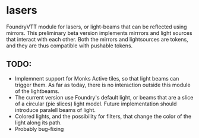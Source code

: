 # lasers
FoundryVTT module for lasers, or light-beams that can be reflected using mirrors. This preliminary beta version implements mirrrors and light sources that interact with each other.
Both the mirrors and lightsources are tokens, and they are thus compatible with pushable tokens.

## TODO:
 * Implemnent support for Monks Active tiles, so that light beams can trigger them. As far as today, there is no interaction outside this module of the lightbeams. 
 * The current version use Foundry's default light, or beams that are a slice of a circular (pie slices) light model. Future implementation should introduce paralell beams of light.
 * Colored lights, and the possibility for filters, that change the color of the light along its path.
 * Probably bug-fixing

